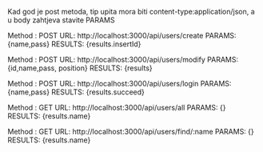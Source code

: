 Kad god je post metoda, tip upita mora biti content-type:application/json, a u body zahtjeva stavite PARAMS

Method : POST
URL: http://localhost:3000/api/users/create
PARAMS: {name,pass}
RESULTS: {results.insertId}

Method : POST
URL: http://localhost:3000/api/users/modify
PARAMS: {id,name,pass, position}
RESULTS: {results}

Method : POST
URL: http://localhost:3000/api/users/login
PARAMS: {name,pass}
RESULTS: {results.succeed}

Method : GET
URL: http://localhost:3000/api/users/all
PARAMS: {}
RESULTS: {results.name}

Method : GET
URL: http://localhost:3000/api/users/find/:name
PARAMS: {}
RESULTS: {results.name}
